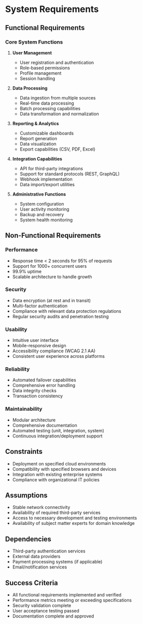 # System Requirements

## Functional Requirements

### Core System Functions
1. **User Management**
   - User registration and authentication
   - Role-based permissions
   - Profile management
   - Session handling

2. **Data Processing**
   - Data ingestion from multiple sources
   - Real-time data processing
   - Batch processing capabilities
   - Data transformation and normalization

3. **Reporting & Analytics**
   - Customizable dashboards
   - Report generation
   - Data visualization
   - Export capabilities (CSV, PDF, Excel)

4. **Integration Capabilities**
   - API for third-party integrations
   - Support for standard protocols (REST, GraphQL)
   - Webhook implementation
   - Data import/export utilities

5. **Administrative Functions**
   - System configuration
   - User activity monitoring
   - Backup and recovery
   - System health monitoring

## Non-Functional Requirements

### Performance
- Response time < 2 seconds for 95% of requests
- Support for 1000+ concurrent users
- 99.9% uptime
- Scalable architecture to handle growth

### Security
- Data encryption (at rest and in transit)
- Multi-factor authentication
- Compliance with relevant data protection regulations
- Regular security audits and penetration testing

### Usability
- Intuitive user interface
- Mobile-responsive design
- Accessibility compliance (WCAG 2.1 AA)
- Consistent user experience across platforms

### Reliability
- Automated failover capabilities
- Comprehensive error handling
- Data integrity checks
- Transaction consistency

### Maintainability
- Modular architecture
- Comprehensive documentation
- Automated testing (unit, integration, system)
- Continuous integration/deployment support

## Constraints
- Deployment on specified cloud environments
- Compatibility with specified browsers and devices
- Integration with existing enterprise systems
- Compliance with organizational IT policies

## Assumptions
- Stable network connectivity
- Availability of required third-party services
- Access to necessary development and testing environments
- Availability of subject matter experts for domain knowledge

## Dependencies
- Third-party authentication services
- External data providers
- Payment processing systems (if applicable)
- Email/notification services

## Success Criteria
- All functional requirements implemented and verified
- Performance metrics meeting or exceeding specifications
- Security validation complete
- User acceptance testing passed
- Documentation complete and approved
